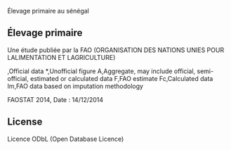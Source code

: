 Élevage primaire au sénégal

## Élevage primaire

Une étude publiée par la FAO (ORGANISATION DES NATIONS UNIES POUR LALIMENTATION ET LAGRICULTURE)

,Official data
*,Unofficial figure
A,Aggregate, may include official, semi-official, estimated or calculated data
F,FAO estimate
Fc,Calculated data
Im,FAO data based on imputation methodology

FAOSTAT 2014, Date : 14/12/2014

## License
Licence ODbL (Open Database Licence)